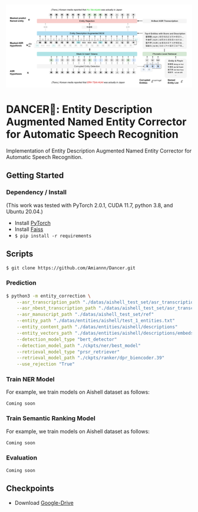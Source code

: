 ![DANCER](./diagram.svg)

# DANCER💃: Entity Description Augmented Named Entity Corrector for Automatic Speech Recognition

Implementation of Entity Description Augmented Named Entity Corrector for Automatic Speech Recognition.

## Getting Started

### Dependency / Install

(This work was tested with PyTorch 2.0.1, CUDA 11.7, python 3.8, and Ubuntu 20.04.)

- Install [PyTorch](https://pytorch.org/get-started/locally/)
- Install [Faiss](https://github.com/facebookresearch/faiss/blob/main/INSTALL.md)
- `$ pip install -r requirements`


## Scripts

```
$ git clone https://github.com/Amiannn/Dancer.git
```

### Prediction

```bash
$ python3 -m entity_correction \
    --asr_transcription_path "./datas/aishell_test_set/asr_transcription/conformer/hyp"         \
    --asr_nbest_transcription_path "./datas/aishell_test_set/asr_transcription/conformer/nbest" \
    --asr_manuscript_path "./datas/aishell_test_set/ref"                                        \
    --entity_path "./datas/entities/aishell/test_1_entities.txt"                                \
    --entity_content_path "./datas/entities/aishell/descriptions"                               \
    --entity_vectors_path "./datas/entities/aishell/descriptions/embeds.npy"                    \
    --detection_model_type "bert_detector"                                                      \
    --detection_model_path "./ckpts/ner/best_model"                                             \
    --retrieval_model_type "prsr_retriever"                                                     \
    --retrieval_model_path "./ckpts/ranker/dpr_biencoder.39"                                    \
    --use_rejection "True"
```

### Train NER Model

For example, we train models on Aishell dataset as follows:

```
Coming soon
```

### Train Semantic Ranking Model

For example, we train models on Aishell dataset as follows:

```
Coming soon
```

### Evaluation

```
Coming soon
```

## Checkpoints
- Download [Google-Drive](https://drive.google.com/drive/folders/1spaFOKm9RuWgt7pKqHmt8zGU_Yh6KHJO?usp=drive_link)
